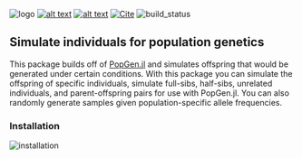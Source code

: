 ![logo](misc/PopGenSims.png)
[![alt text](https://img.shields.io/badge/docs-stable-informational?style=for-the-badge&logo=Read%20The%20Docs&logoColor=white)](https://biojulia.net/PopGen.jl/docs/simulations)
[![alt text](https://img.shields.io/badge/slack-join%20PopGen.jl-9d72b1?style=for-the-badge&logo=slack)](https://join.slack.com/t/popgenjl/shared_invite/zt-deam65n8-DuBs2z1oDtsbBuRplJW~Pg)
[![Cite](https://img.shields.io/badge/Cite-10.5281/zenodo.6077864-e1e1e1?style=for-the-badge)](https://zenodo.org/badge/latestdoi/278944885) 
![build_status](https://img.shields.io/github/workflow/status/pdimens/PopGenSims.jl/CI_dev?label=Dev%20Build&logo=GitHub&style=for-the-badge)



## Simulate individuals for population genetics

This package builds off of [PopGen.jl](http://github.com/BioJulia/PopGen.jl) and 
simulates offspring that would be generated under certain conditions. With this package you can simulate the offspring of specific individuals, simulate full-sibs, half-sibs, unrelated individuals, and parent-offspring pairs for use with PopGen.jl. You can also randomly generate samples given population-specific allele frequencies.

### Installation
![installation](misc/install.png)

